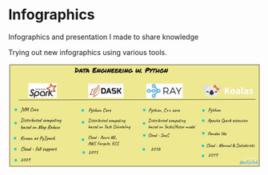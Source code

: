 # Infographics
Infographics and presentation I made to share knowledge 

Trying out new infographics using various tools.

![](https://raw.githubusercontent.com/adipola/infographics/main/Data-engineering%20w%20python.jpg)
